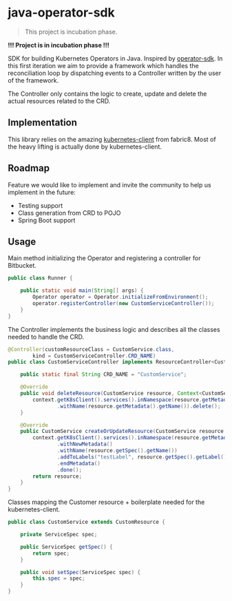 # java-operator-sdk
> This project is incubation phase.

**!!! Project is in incubation phase !!!**

SDK for building Kubernetes Operators in Java. Inspired by [operator-sdk](https://github.com/operator-framework/operator-sdk).
In this first iteration we aim to provide a framework which handles the reconciliation loop by dispatching events to
a Controller written by the user of the framework.

The Controller only contains the logic to create, update and delete the actual resources related to the CRD.

## Implementation

This library relies on the amazing [kubernetes-client]() from fabric8. Most of the heavy lifting is actually done by
kubernetes-client.

## Roadmap

Feature we would like to implement and invite the community to help us implement in the future:
* Testing support
* Class generation from CRD to POJO
* Spring Boot support

## Usage

Main method initializing the Operator and registering a controller for Bitbucket.

```java
public class Runner {

    public static void main(String[] args) {
        Operator operator = Operator.initializeFromEnvironment();
        operator.registerController(new CustomServiceController());
    }
}
```

The Controller implements the business logic and describes all the classes needed to handle the CRD.

```java
@Controller(customResourceClass = CustomService.class,
        kind = CustomServiceController.CRD_NAME)
public class CustomServiceController implements ResourceController<CustomService> {

    public static final String CRD_NAME = "CustomService";

    @Override
    public void deleteResource(CustomService resource, Context<CustomService> context) {
        context.getK8sClient().services().inNamespace(resource.getMetadata().getNamespace())
                .withName(resource.getMetadata().getName()).delete();
    }

    @Override
    public CustomService createOrUpdateResource(CustomService resource, Context<CustomService> context) {
        context.getK8sClient().services().inNamespace(resource.getMetadata().getNamespace()).createOrReplaceWithNew()
                .withNewMetadata()
                .withName(resource.getSpec().getName())
                .addToLabels("testLabel", resource.getSpec().getLabel())
                .endMetadata()
                .done();
        return resource;
    }
}
```

Classes mapping the Customer resource + boilerplate needed for the kubernetes-client.

```java
public class CustomService extends CustomResource {

    private ServiceSpec spec;

    public ServiceSpec getSpec() {
        return spec;
    }

    public void setSpec(ServiceSpec spec) {
        this.spec = spec;
    }
}
```
